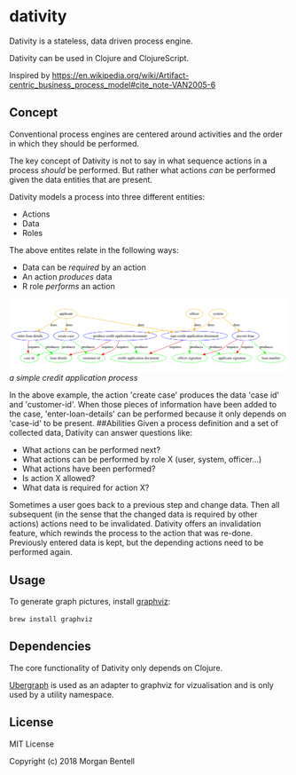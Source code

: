 # dativity

Dativity is a stateless, data driven process engine.

Dativity can be used in Clojure and ClojureScript.

Inspired by https://en.wikipedia.org/wiki/Artifact-centric_business_process_model#cite_note-VAN2005-6

## Concept

Conventional process engines are centered around activities and the order in which they should be performed.

The key concept of Dativity is not to say in what sequence actions in a process _should_ be performed. 
But rather what actions _can_ be performed given the data entities that are present.

Dativity models a process into three different entities:
* Actions
* Data
* Roles

The above entites relate in the following ways:
* Data can be _required_ by an action
* An action _produces_ data
* R role _performs_ an action


![](dativity.png)
_a simple credit application process_

In the above example, the action 'create case' produces the data 'case id' and 'customer-id'. When those pieces of information have been added to the case, 'enter-loan-details' can be performed because it only depends on 'case-id' to be present.
##Abilities
Given a process definition and a set of collected data, Dativity can answer questions like:
* What actions can be performed next?
* What actions can be performed by role X (user, system, officer...)
* What actions have been performed?
* Is action X allowed?
* What data is required for action X?

Sometimes a user goes back to a previous step and change data. 
Then all subsequent (in the sense that the changed data is required by other actions) actions need to be invalidated.
Dativity offers an invalidation feature, which rewinds the process to the action that was re-done. Previously entered data is kept, but the depending actions need to be performed again.
  
## Usage

To generate graph pictures, install [graphviz](https://graphviz.gitlab.io/download/):

`brew install graphviz`

## Dependencies
The core functionality of Dativity only depends on Clojure.

[Ubergraph](https://github.com/Engelberg/ubergraph) is used as an adapter to graphviz for vizualisation and is only used by a utility namespace.

## License

MIT License

Copyright (c) 2018 Morgan Bentell
